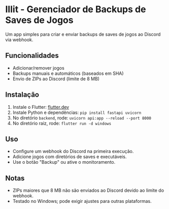 # Illit - Gerenciador de Backups de Saves de Jogos
Um app simples para criar e enviar backups de saves de jogos ao Discord via webhook.

## Funcionalidades
- Adicionar/remover jogos
- Backups manuais e automáticos (baseados em SHA)
- Envio de ZIPs ao Discord (limite de 8 MB)

## Instalação
1. Instale o Flutter: [flutter.dev](https://flutter.dev)
2. Instale Python e dependências: `pip install fastapi uvicorn`
3. No diretório `backend`, rode: `uvicorn api:app --reload --port 8000`
4. No diretório raiz, rode: `flutter run -d windows`

## Uso
- Configure um webhook do Discord na primeira execução.
- Adicione jogos com diretórios de saves e executáveis.
- Use o botão "Backup" ou ative o monitoramento.

## Notas
- ZIPs maiores que 8 MB não são enviados ao Discord devido ao limite do webhook.
- Testado no Windows; pode exigir ajustes para outras plataformas.
